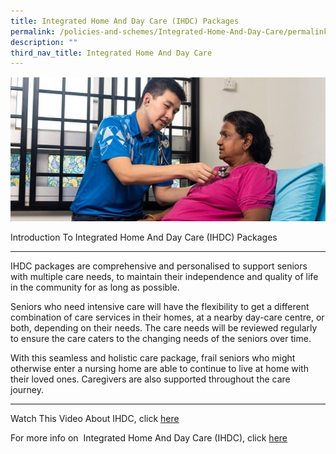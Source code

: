 ```yaml
---
title: Integrated Home And Day Care (IHDC) Packages
permalink: /policies-and-schemes/Integrated-Home-And-Day-Care/permalink/
description: ""
third_nav_title: Integrated Home And Day Care
---
```

![](/images/IHDC.jpg)

Introduction To Integrated Home And Day Care (IHDC) Packages

-----------------------------------------------------------

IHDC packages are comprehensive and personalised to support seniors with multiple care needs, to maintain their independence and quality of life in the community for as long as possible.

Seniors who need intensive care will have the flexibility to get a different combination of care services in their homes, at a nearby day-care centre, or both, depending on their needs. The care needs will be reviewed regularly to ensure the care caters to the changing needs of the seniors over time.  

With this seamless and holistic care package, frail seniors who might otherwise enter a nursing home are able to continue to live at home with their loved ones. Caregivers are also supported throughout the care journey.

------------------------------------------

Watch This Video About IHDC, click [here](https://youtu.be/MIPtxt4ZMEU)


For more info on  Integrated Home And Day Care (IHDC), click [here](https://www.aic.sg/care-services/integrated-home-and-day-care-package)

